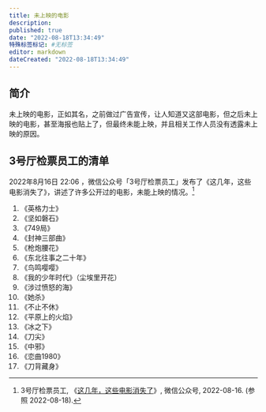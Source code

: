 ```yaml
---
title: 未上映的电影
description:
published: true
date: "2022-08-18T13:34:49"
特殊标签标记: #无标签
editor: markdown
dateCreated: "2022-08-18T13:34:49"
---
```


## 简介

未上映的电影，正如其名，之前做过广告宣传，让人知道又这部电影，但之后未上映的电影，甚至海报也贴上了，但最终未能上映，并且相关工作人员没有透露未上映的原因。

## 3号厅检票员工的清单

2022年8月16日 22:06 ，微信公众号「3号厅检票员工」发布了《这几年，这些电影消失了》，讲述了许多公开过的电影，未能上映的情况。[^4oIqD]

[^4oIqD]: 3号厅检票员工, 《[这几年，这些电影消失了](https://archive.ph/4oIqD "https://mp.weixin.qq.com/s/YzHGja-PoFhLE7GEY1wACA")》, 微信公众号, 2022-08-16. (参照 2022-08-18).

1.  《英格力士》
2.  《坚如磐石》
3.  《749局》
4.  《封神三部曲》
5.  《枪炮腰花》
6.  《东北往事之二十年》
7.  《鸟鸣嘤嘤》
8.  《我的少年时代》（尘埃里开花）
9.  《涉过愤怒的海》
10. 《她杀》
11. 《不止不休》
12. 《平原上的火焰》
13. 《冰之下》
14. 《刀尖》
15. 《中邪》
16. 《恋曲1980》
17. 《刀背藏身》
